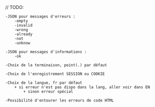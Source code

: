 // TODO: 

    -JSON pour messages d'erreurs :
        -empty
        -invalid
        -wrong
        -already
        -not
        -unknow

    -JSON pour messages d'informations : 
        -ok

    -Choix de la terminaison, point(.) par défaut

    -Choix de l'enregistrement SESSION ou COOKIE

    -Choix de la langue, fr par défaut
        + si erreur n'est pas dispo dans la lang, aller voir dans EN
            + sinon erreur spécial

    -Possibilité d'entourer les erreurs de code HTML
    
     